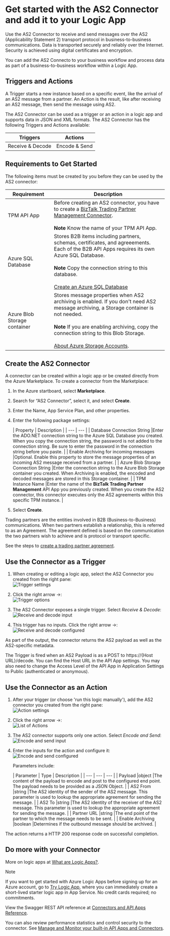 <properties 
   pageTitle="Using the AS2 Connector in Logic Apps | Microsoft Azure App Service" 
   description="How to create and configure the AS2 connector or API app and use it in a logic app in Azure App Service" 
   services="app-service\logic" 
   documentationCenter=".net,nodejs,java" 
   authors="rajeshramabathiran" 
   manager="dwrede" 
   editor=""/>

<tags
   ms.service="app-service-logic"
   ms.devlang="multiple"
   ms.topic="article"
   ms.tgt_pltfrm="na"
   ms.workload="integration" 
   ms.date="12/17/2015"
   ms.author="rajram"/>

# Get started with the AS2 Connector and add it to your Logic App
Use the AS2 Connector to receive and send messages over the AS2 (Applicability Statement 2) transport protocol in business-to-business communications. Data is transported securely and reliably over the Internet. Security is achieved using digital certificates and encryption.

You can add the AS2 Connecto to your business workflow and process data as part of a business-to-business workflow within a Logic App. 

## Triggers and Actions
A Trigger starts a new instance based on a specific event, like the arrival of an AS2 message from a partner. An Action is the result, like after receiving an AS2 message, then send the message using AS2.

The AS2 Connector can be used as a trigger or an action in a logic app and supports data in JSON and XML formats. The AS2 Connector has the following Triggers and Actions available: 

| Triggers | Actions |
| --- | --- |
| Receive & Decode |Encode & Send |

## Requirements to Get Started
The following items must be created by you before they can be used by the AS2 connector:

| Requirement | Description |
| --- | --- |
| TPM API App |Before creating an AS2 connector, you have to create a [BizTalk Trading Partner Management Connector](app-service-logic-connector-tpm.md). <br/><br/>**Note** Know the name of your TPM API App.  |
| Azure SQL Database |Stores B2B items including partners, schemas, certificates, and agreeements. Each of the B2B API Apps requires its own Azure SQL Database. <br/><br/>**Note** Copy the connection string to this database.<br/><br/>[Create an Azure SQL Database](../sql-database-get-started.md) |
| Azure Blob Storage container |Stores message properties when AS2 archiving is enabled. If you don't need AS2 message archiving, a Storage container is not needed. <br/><br/>**Note** If you are enabling archiving, copy the connection string to this Blob Storage.<br/><br/>[About Azure Storage Accounts](../storage-create-storage-account.md). |

## Create the AS2 Connector
A connector can be created within a logic app or be created directly from the Azure Marketplace. To create a connector from the Marketplace:  

1. In the Azure startboard, select **Marketplace**.
2. Search for “AS2 Connector”, select it, and select **Create**.
3. Enter the Name, App Service Plan, and other properties.
4. Enter the following package settings:

   | Property | Description |
| --- | --- |
| Database Connection String |Enter the ADO.NET connection string to the Azure SQL Database you created. When you copy the connection string, the password is not added to the connection string. Be sure to enter the password in the connection string before you paste. |
| Enable Archiving for incoming messages |Optional. Enable this property to store the message properties of an incoming AS2 message received from a partner.  |
| Azure Blob Storage Connection String |Enter the connection string to the Azure Blob Storage container you created. When Archiving is enabled, the encoded and decoded messages are stored in this Storage container. |
| TPM Instance Name |Enter the name of the **BizTalk Trading Partner Management** API App you previously created. When you create the AS2 connector, this connector executes only the AS2 agreements within this specific TPM instance. |

5. Select **Create**. 


Trading partners are the entities involved in B2B (Business-to-Business) communications. When two partners establish a relationship, this is referred to as an Agreement. The agreement defined is based on the communication the two partners wish to achieve and is protocol or transport specific.

See the steps to [create a trading partner agreement](app-service-logic-create-a-trading-partner-agreement.md).

## Use the Connector as a Trigger
1. When creating or editing a logic app, select the AS2 Connector you created from the right pane:  
 ![Trigger settings][3]

2. Click the right arrow →:  
 ![Trigger options][4]

3. The AS2 Connector exposes a single trigger. Select *Receive & Decode*:  
 ![Receive and decode input][5]

4. This trigger has no inputs. Click the right arrow →:  
 ![Receive and decode configured][6]


As part of the output, the connector returns the AS2 payload as well as the AS2-specific metadata.

The Trigger is fired when an AS2 Payload is as a POST to https://{Host URL}/decode.  You can find the Host URL in the API App settings.  You may also need to change the Access Level of the API App in Application Settings to Public (authenticated or anonymous).

## Use the Connector as an Action
1. After your trigger (or choose 'run this logic manually'), add the AS2 connector you created from the right pane:  
 ![Action settings][7]

2. Click the right arrow →:  
 ![List of Actions][8]

3. The AS2 connector supports only one action. Select *Encode and Send*:  
 ![Encode and send input][9]

4. Enter the inputs for the action and configure it:  
 ![Encode and send configured][10]

    Parameters include: 

   | Parameter | Type | Description |
| --- | --- | --- |
| Payload |object |The content of the payload to encode and post to the configured end point. The payload needs to be provided as a JSON Object. |
| AS2 From |string |The AS2 identity of the sender of the AS2 message. This parameter is used to lookup the appropriate agreement for sending the message. |
| AS2 To |string |The AS2 identity of the receiver of the AS2 message. This parameter is used to lookup the appropriate agreement for sending the message. |
| Partner URL |string |The end point of the partner to which the message needs to be sent. |
| Enable Archiving |boolean |Determines if the outbound message should be archived. |


The action returns a HTTP 200 response code on successful completion.

## Do more with your Connector
More on logic apps at [What are Logic Apps?](app-service-logic-what-are-logic-apps.md).

> [!NOTE]
> If you want to get started with Azure Logic Apps before signing up for an Azure account, go to [Try Logic App](https://tryappservice.azure.com/?appservice=logic), where you can immediately create a short-lived starter logic app in App Service. No credit cards required; no commitments.
> 
> 
View the Swagger REST API reference at [Connectors and API Apps Reference](http://go.microsoft.com/fwlink/p/?LinkId=529766).

You can also review performance statistics and control security to the connector. See [Manage and Monitor your built-in API Apps and Connectors](app-service-logic-monitor-your-connectors.md).

<!--References -->

[1]: app-service-logic-connector-tpm.md
[2]: app-service-logic-create-a-trading-partner-agreement.md
[3]: ./media/app-service-logic-connector-as2/TriggerSettings.PNG
[4]: ./media/app-service-logic-connector-as2/TriggerOptions.PNG
[5]: ./media/app-service-logic-connector-as2/ReceiveAndDecodeInput.PNG
[6]: ./media/app-service-logic-connector-as2/ReceiveAndDecodeConfigured.PNG
[7]: ./media/app-service-logic-connector-as2/ActionSettings.PNG
[8]: ./media/app-service-logic-connector-as2/ListOfActions.PNG
[9]: ./media/app-service-logic-connector-as2/EncodeAndSendInput.PNG
[10]: ./media/app-service-logic-connector-as2/EncodeAndSendConfigured.PNG
